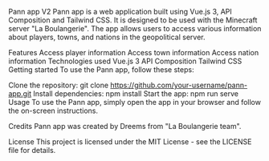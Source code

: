 Pann app V2
Pann app is a web application built using Vue.js 3, API Composition and Tailwind CSS. It is designed to be used with the Minecraft server "La Boulangerie". The app allows users to access various information about players, towns, and nations in the geopolitical server.

Features
Access player information
Access town information
Access nation information
Technologies used
Vue.js 3
API Composition
Tailwind CSS
Getting started
To use the Pann app, follow these steps:

Clone the repository: git clone https://github.com/your-username/pann-app.git
Install dependencies: npm install
Start the app: npm run serve
Usage
To use the Pann app, simply open the app in your browser and follow the on-screen instructions.

Credits
Pann app was created by Dreems from "La Boulangerie team".

License
This project is licensed under the MIT License - see the LICENSE file for details.
